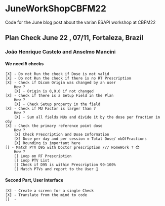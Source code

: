 # JuneWorkShopCBFM22
Code for the June blog post about the varian ESAPI workshop at CBFM22
## Plan Check June 22 , 07/11, Fortaleza, Brazil 

### João Henrique Castelo and Anselmo Mancini 

#### We need 5 checks

	[X]	- Do not Run the check if Dose is not valid
	[X] - Do not Run the check if there is no RT Prescription
	[X] - Check if Dicom Origin was changed by an user
		How ? 
		[X] - Origin is 0,0,0 if not changed
	[X] - Check if there is a Setup Field in the Plan
		How ?
		[X] - Check Setup property in the field
	[X] - Check if MU Factor is larger than 7
		How ?
		[X] - Sum all fields MUs and divide it by the dose per fraction in cGy
	[X] - Check the primary reference point dose 
		How ?
		[X] Check Prescription and Dose Information
		[X] Dose per day and per session = Total Dose/ nbOfFractions
		[X] Rounding is important here
	[] - Match PTV D95 with Doctor prescription /// HomeWork ? 😎
		How ?
		[] Loop on RT Prescription
		[] Loop PTV List
		[] Check if D95 is within Prescription 90-100% 
		[] Match PTVs and report to the User 🚀

#### Second Part, User Interface 
	[X] - Create a screen for a single Check
	[X] - Translate from the mind to code 
	[]	- 		
